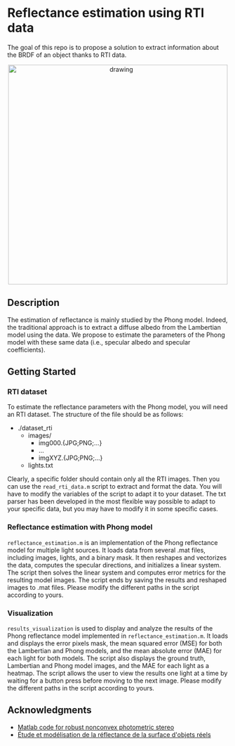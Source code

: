 # Reflectance estimation using RTI data
The goal of this repo is to propose a solution to extract information about the BRDF of an object thanks to RTI data.

<p align="center">
  <img src="res/rti.gif" alt="drawing" width="500"/>
</p>

## Description

The estimation of reflectance is mainly studied by the Phong model. Indeed, the traditional approach is to extract a diffuse albedo from the Lambertian model using the data. We propose to estimate the parameters of the Phong model with these same data (i.e., specular albedo and specular coefficients).

## Getting Started

### RTI dataset
To estimate the reflectance parameters with the Phong model, you will need an RTI dataset. The structure of the file should be as follows:
 - ./dataset_rti
	 - images/
		 - img000.{JPG;PNG;...}
		 - ...
		 - imgXYZ.{JPG;PNG;...}
	 - lights.txt

Clearly, a specific folder should contain only all the RTI images. Then you can use the `read_rti_data.m` script to extract and format the data. You will have to modify the variables of the script to adapt it to your dataset. The txt parser has been developed in the most flexible way possible to adapt to your specific data, but you may have to modify it in some specific cases.

### Reflectance estimation with Phong model
`reflectance_estimation.m` is an implementation of the Phong reflectance model for multiple light sources. It loads data from several .mat files, including images, lights, and a binary mask. It then reshapes and vectorizes the data, computes the specular directions, and initializes a linear system. The script then solves the linear system and computes error metrics for the resulting model images. The script ends by saving the results and reshaped images to .mat files. Please modify the different paths in the script according to yours.

### Visualization
`results_visualization` is used to display and analyze the results of the Phong reflectance model implemented in `reflectance_estimation.m`. It loads and displays the error pixels mask, the mean squared error (MSE) for both the Lambertian and Phong models, and the mean absolute error (MAE) for each light for both models. The script also displays the ground truth, Lambertian and Phong model images, and the MAE for each light as a heatmap. The script allows the user to view the results one light at a time by waiting for a button press before moving to the next image. Please modify the different paths in the script according to yours.

## Acknowledgments
 - [Matlab code for robust nonconvex photometric stereo](https://github.com/yqueau/robust_ps)
 - [Étude et modélisation de la réflectance de la surface d'objets réels
](https://domurado.pagesperso-orange.fr/Memoire/)



